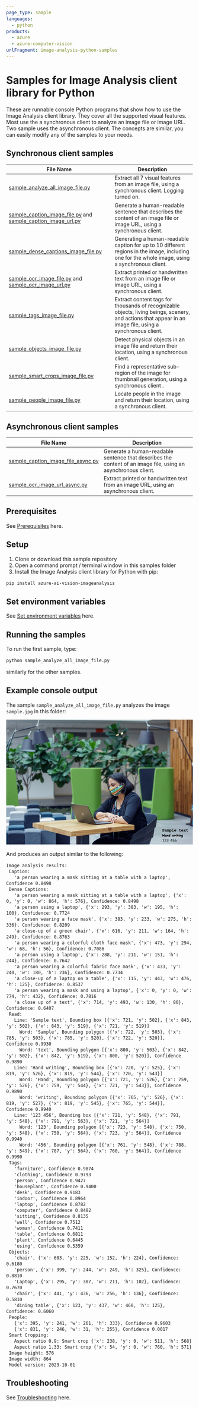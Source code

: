 ```yaml
---
page_type: sample
languages:
  - python
products:
  - azure
  - azure-computer-vision
urlFragment: image-analysis-python-samples
---
```


# Samples for Image Analysis client library for Python

These are runnable console Python programs that show how to use the Image Analysis client library. They cover all the supported visual features. Most use the a synchronous client to analyze an image file or image URL. Two sample uses the asynchronous client. The concepts are similar, you can easily modify any of the samples to your needs.

## Synchronous client samples

|**File Name**|**Description**|
|----------------|-------------|
|[sample_analyze_all_image_file.py](https://github.com/Azure/azure-sdk-for-python/blob/main/sdk/vision/azure-ai-vision-imageanalysis/samples/sample_analyze_all_image_file.py) | Extract all 7 visual features from an image file, using a synchronous client. Logging turned on.|
|[sample_caption_image_file.py](https://github.com/Azure/azure-sdk-for-python/blob/main/sdk/vision/azure-ai-vision-imageanalysis/samples/sample_caption_image_file.py) and [sample_caption_image_url.py](https://github.com/Azure/azure-sdk-for-python/blob/main/sdk/vision/azure-ai-vision-imageanalysis/samples/sample_caption_image_url.py)| Generate a human-readable sentence that describes the content of an image file or image URL, using a synchronous client. |
|[sample_dense_captions_image_file.py](https://github.com/Azure/azure-sdk-for-python/blob/main/sdk/vision/azure-ai-vision-imageanalysis/samples/sample_dense_captions_image_file.py) | Generating a human-readable caption for up to 10 different regions in the image, including one for the whole image, using a synchronous client.|
|[sample_ocr_image_file.py](https://github.com/Azure/azure-sdk-for-python/blob/main/sdk/vision/azure-ai-vision-imageanalysis/samples/sample_ocr_image_file.py) and [sample_ocr_image_url.py](https://github.com/Azure/azure-sdk-for-python/blob/main/sdk/vision/azure-ai-vision-imageanalysis/samples/sample_ocr_image_url.py)|  Extract printed or handwritten text from an image file or image URL, using a synchronous client. |
|[sample_tags_image_file.py](https://github.com/Azure/azure-sdk-for-python/blob/main/sdk/vision/azure-ai-vision-imageanalysis/samples/sample_tags_image_file.py) | Extract content tags for thousands of recognizable objects, living beings, scenery, and actions that appear in an image file, using a synchronous client. |
|[sample_objects_image_file.py](https://github.com/Azure/azure-sdk-for-python/blob/main/sdk/vision/azure-ai-vision-imageanalysis/samples/sample_objects_image_file.py) | Detect physical objects in an image file and return their location, using a synchronous client. |
|[sample_smart_crops_image_file.py](https://github.com/Azure/azure-sdk-for-python/blob/main/sdk/vision/azure-ai-vision-imageanalysis/samples/sample_smart_crops_image_file.py) | Find a representative sub-region of the image for thumbnail generation, using a synchronous client .| 
|[sample_people_image_file.py](https://github.com/Azure/azure-sdk-for-python/blob/main/sdk/vision/azure-ai-vision-imageanalysis/samples/sample_people_image_file.py) | Locate people in the image and return their location, using a synchronous client.|

## Asynchronous client samples

|**File Name**|**Description**|
|----------------|-------------|
|[sample_caption_image_file_async.py](https://github.com/Azure/azure-sdk-for-python/blob/main/sdk/vision/azure-ai-vision-imageanalysis/samples/async_samples/sample_caption_image_file_async.py) | Generate a human-readable sentence that describes the content of an image file, using an asynchronous client. |
|[sample_ocr_image_url_async.py](https://github.com/Azure/azure-sdk-for-python/blob/main/sdk/vision/azure-ai-vision-imageanalysis/samples/async_samples/sample_ocr_image_url_async.py) | Extract printed or handwritten text from an image URL, using an asynchronous client. |
## Prerequisites

See [Prerequisites](https://github.com/Azure/azure-sdk-for-python/blob/main/sdk/vision/azure-ai-vision-imageanalysis/README.md#prerequisites) here.

## Setup

1. Clone or download this sample repository
1. Open a command prompt / terminal window in this samples folder
1. Install the Image Analysis client library for Python with pip:

```bash
pip install azure-ai-vision-imageanalysis
```

## Set environment variables

See [Set environment variables](https://github.com/Azure/azure-sdk-for-python/blob/main/sdk/vision/azure-ai-vision-imageanalysis/README.md#set-environment-variables) here.

## Running the samples

To run the first sample, type:
```bash
python sample_analyze_all_image_file.py
```
similarly for the other samples.

## Example console output

The sample `sample_analyze_all_image_file.py` analyzes the image `sample.jpg` in this folder:

![sample JPEG image](https://github.com/Azure/azure-sdk-for-python/blob/main/sdk/vision/azure-ai-vision-imageanalysis/samples/sample.jpg)

And produces an output similar to the following:

```
Image analysis results:
 Caption:
   'a person wearing a mask sitting at a table with a laptop', Confidence 0.8498
 Dense Captions:
   'a person wearing a mask sitting at a table with a laptop', {'x': 0, 'y': 0, 'w': 864, 'h': 576}, Confidence: 0.8498
   'a person using a laptop', {'x': 293, 'y': 383, 'w': 195, 'h': 100}, Confidence: 0.7724
   'a person wearing a face mask', {'x': 383, 'y': 233, 'w': 275, 'h': 336}, Confidence: 0.8209
   'a close-up of a green chair', {'x': 616, 'y': 211, 'w': 164, 'h': 249}, Confidence: 0.8763
   'a person wearing a colorful cloth face mask', {'x': 473, 'y': 294, 'w': 68, 'h': 56}, Confidence: 0.7086
   'a person using a laptop', {'x': 288, 'y': 211, 'w': 151, 'h': 244}, Confidence: 0.7642
   'a person wearing a colorful fabric face mask', {'x': 433, 'y': 240, 'w': 180, 'h': 236}, Confidence: 0.7734
   'a close-up of a laptop on a table', {'x': 115, 'y': 443, 'w': 476, 'h': 125}, Confidence: 0.8537
   'a person wearing a mask and using a laptop', {'x': 0, 'y': 0, 'w': 774, 'h': 432}, Confidence: 0.7816
   'a close up of a text', {'x': 714, 'y': 493, 'w': 130, 'h': 80}, Confidence: 0.6407
 Read:
   Line: 'Sample text', Bounding box [{'x': 721, 'y': 502}, {'x': 843, 'y': 502}, {'x': 843, 'y': 519}, {'x': 721, 'y': 519}]
     Word: 'Sample', Bounding polygon [{'x': 722, 'y': 503}, {'x': 785, 'y': 503}, {'x': 785, 'y': 520}, {'x': 722, 'y': 520}], Confidence 0.9930
     Word: 'text', Bounding polygon [{'x': 800, 'y': 503}, {'x': 842, 'y': 502}, {'x': 842, 'y': 519}, {'x': 800, 'y': 520}], Confidence 0.9890
   Line: 'Hand writing', Bounding box [{'x': 720, 'y': 525}, {'x': 819, 'y': 526}, {'x': 819, 'y': 544}, {'x': 720, 'y': 543}]
     Word: 'Hand', Bounding polygon [{'x': 721, 'y': 526}, {'x': 759, 'y': 526}, {'x': 759, 'y': 544}, {'x': 721, 'y': 543}], Confidence 0.9890
     Word: 'writing', Bounding polygon [{'x': 765, 'y': 526}, {'x': 819, 'y': 527}, {'x': 819, 'y': 545}, {'x': 765, 'y': 544}], Confidence 0.9940
   Line: '123 456', Bounding box [{'x': 721, 'y': 548}, {'x': 791, 'y': 548}, {'x': 791, 'y': 563}, {'x': 721, 'y': 564}]
     Word: '123', Bounding polygon [{'x': 723, 'y': 548}, {'x': 750, 'y': 548}, {'x': 750, 'y': 564}, {'x': 723, 'y': 564}], Confidence 0.9940
     Word: '456', Bounding polygon [{'x': 761, 'y': 548}, {'x': 788, 'y': 549}, {'x': 787, 'y': 564}, {'x': 760, 'y': 564}], Confidence 0.9990
 Tags:
   'furniture', Confidence 0.9874
   'clothing', Confidence 0.9793
   'person', Confidence 0.9427
   'houseplant', Confidence 0.9400
   'desk', Confidence 0.9183
   'indoor', Confidence 0.8964
   'laptop', Confidence 0.8782
   'computer', Confidence 0.8482
   'sitting', Confidence 0.8135
   'wall', Confidence 0.7512
   'woman', Confidence 0.7411
   'table', Confidence 0.6811
   'plant', Confidence 0.6445
   'using', Confidence 0.5359
 Objects:
   'chair', {'x': 603, 'y': 225, 'w': 152, 'h': 224}, Confidence: 0.6180
   'person', {'x': 399, 'y': 244, 'w': 249, 'h': 325}, Confidence: 0.8810
   'Laptop', {'x': 295, 'y': 387, 'w': 211, 'h': 102}, Confidence: 0.7670
   'chair', {'x': 441, 'y': 436, 'w': 256, 'h': 136}, Confidence: 0.5810
   'dining table', {'x': 123, 'y': 437, 'w': 460, 'h': 125}, Confidence: 0.6060
 People:
   {'x': 395, 'y': 241, 'w': 261, 'h': 333}, Confidence 0.9603
   {'x': 831, 'y': 246, 'w': 31, 'h': 255}, Confidence 0.0017
 Smart Cropping:
   Aspect ratio 0.9: Smart crop {'x': 238, 'y': 0, 'w': 511, 'h': 568}
   Aspect ratio 1.33: Smart crop {'x': 54, 'y': 0, 'w': 760, 'h': 571}
 Image height: 576
 Image width: 864
 Model version: 2023-10-01
```

## Troubleshooting

See [Troubleshooting](https://github.com/Azure/azure-sdk-for-python/blob/main/sdk/vision/azure-ai-vision-imageanalysis/README.md#troubleshooting) here.


